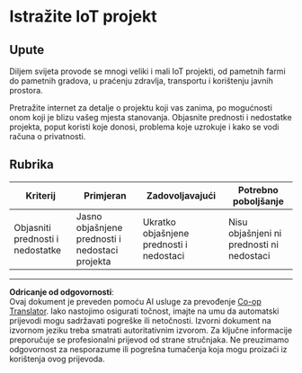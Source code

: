 <!--
CO_OP_TRANSLATOR_METADATA:
{
  "original_hash": "7ef1cec2d27b086032d46ab1958f3e99",
  "translation_date": "2025-08-28T14:05:56+00:00",
  "source_file": "1-getting-started/lessons/1-introduction-to-iot/assignment.md",
  "language_code": "hr"
}
-->
# Istražite IoT projekt

## Upute

Diljem svijeta provode se mnogi veliki i mali IoT projekti, od pametnih farmi do pametnih gradova, u praćenju zdravlja, transportu i korištenju javnih prostora.

Pretražite internet za detalje o projektu koji vas zanima, po mogućnosti onom koji je blizu vašeg mjesta stanovanja. Objasnite prednosti i nedostatke projekta, poput koristi koje donosi, problema koje uzrokuje i kako se vodi računa o privatnosti.

## Rubrika

| Kriterij | Primjeran | Zadovoljavajući | Potrebno poboljšanje |
| -------- | --------- | --------------- | -------------------- |
| Objasniti prednosti i nedostatke | Jasno objašnjene prednosti i nedostaci projekta | Ukratko objašnjene prednosti i nedostaci | Nisu objašnjeni ni prednosti ni nedostaci |

---

**Odricanje od odgovornosti**:  
Ovaj dokument je preveden pomoću AI usluge za prevođenje [Co-op Translator](https://github.com/Azure/co-op-translator). Iako nastojimo osigurati točnost, imajte na umu da automatski prijevodi mogu sadržavati pogreške ili netočnosti. Izvorni dokument na izvornom jeziku treba smatrati autoritativnim izvorom. Za ključne informacije preporučuje se profesionalni prijevod od strane stručnjaka. Ne preuzimamo odgovornost za nesporazume ili pogrešna tumačenja koja mogu proizaći iz korištenja ovog prijevoda.